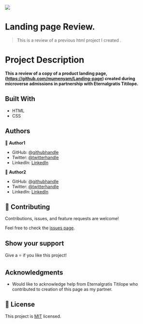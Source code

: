 ![](https://img.shields.io/badge/Microverse-blueviolet)

# Landing page Review.

> This is a review of a previous html project I created .

# Project Description

**This a review of a copy of a product landing page, (https://github.com/mumenyam/Landing-page) created during microverse admissions in partnership with Eternalgratis Titilope.**

## Built With

- HTML
- CSS

## Authors

👤 **Author1**

- GitHub: [@githubhandle](https://github.com/Nyame-Wolf)
- Twitter: [@twitterhandle](https://twitter.com/mumenyam)
- LinkedIn: [LinkedIn](https://linkedin.com/in/linkedinhandle)

👤 **Author2**

- GitHub: [@githubhandle](https://github.com/Nyame-Wolf/)
- Twitter: [@twitterhandle](https://twitter.com/Mumenyam)
- LinkedIn: [LinkedIn](https://www.linkedin.com/in/mumenya-nyamu-web-designer-data-enthusiast/)

## 🤝 Contributing

Contributions, issues, and feature requests are welcome!

Feel free to check the [issues page](../../issues/).

## Show your support

Give a ⭐️ if you like this project!

## Acknowledgments

- Would like to acknowledge help from Eternalgratis Titilope who contributed to creation of this page as my partner.

## 📝 License

This project is [MIT](./MIT.md) licensed.
